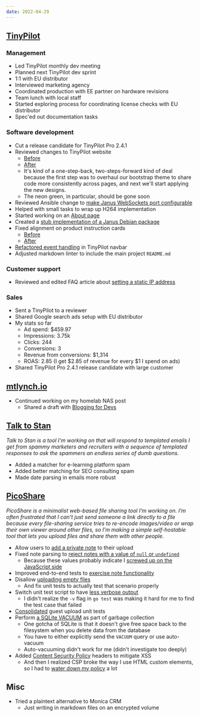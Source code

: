 ```yaml
---
date: 2022-04-29
---
```


## [TinyPilot](https://tinypilotkvm.com)

### Management

- Led TinyPilot monthly dev meeting
- Planned next TinyPilot dev sprint
- 1:1 with EU distributor
- Interviewed marketing agency
- Coordinated production with EE partner on hardware revisions
- Team lunch with local staff
- Started exploring process for coordinating license checks with EU distributor
- Spec'ed out documentation tasks

### Software development

- Cut a release candidate for TinyPilot Pro 2.4.1
- Reviewed changes to TinyPilot website
  - [Before](BpLn.webp)
  - [After](/2021-09-24/BpLn.webp)
  - It's kind of a one-step-back, two-steps-forward kind of deal because the first step was to overhaul our bootstrap theme to share code more consistently across pages, and next we'll start applying the new designs.
  - The neon green, in particular, should be gone soon
- Reviewed Ansible change to [make Janus WebSockets port configurable](https://github.com/tiny-pilot/ansible-role-tinypilot/pull/196)
- Helped with small tasks to wrap up H264 implementation
- Started working on an [About page](https://github.com/tiny-pilot/tinypilot/issues/973)
- Created a [stub implementation of a Janus Debian package](https://github.com/tiny-pilot/janus-gateway/compare/master...tiny-pilot:debian-package?expand=1)
- Fixed alignment on product instruction cards
  - [Before](/2021-09-10/BpLn.webp)
  - [After](8F2q.webp)
- [Refactored event handling](https://github.com/tiny-pilot/tinypilot/pull/971) in TinyPilot navbar
- Adjusted markdown linter to include the main project `README.md`

### Customer support

- Reviewed and edited FAQ article about [setting a static IP address](https://tinypilotkvm.com/faq/static-ip)

### Sales

- Sent a TinyPilot to a reviewer
- Shared Google search ads setup with EU distributor
- My stats so far
  - Ad spend: $459.97
  - Impressions: 3.75k
  - Clicks: 244
  - Conversions: 3
  - Revenue from conversions: $1,314
  - ROAS: 2.85 (I get $2.85 of revenue for every $1 I spend on ads)
- Shared TinyPilot Pro 2.4.1 release candidate with large customer

## [mtlynch.io](https://mtlynch.io)

- Continued working on my homelab NAS post
  - Shared a draft with [Blogging for Devs](https://bloggingfordevs.com/pro/)

## [Talk to Stan](https://talktostan.com)

_Talk to Stan is a tool I'm working on that will respond to templated emails I get from spammy marketers and recruiters with a sequence of templated responses to ask the spammers an endless series of dumb questions._

- Added a matcher for e-learning platform spam
- Added better matching for SEO consulting spam
- Made date parsing in emails more robust

## [PicoShare](https://pico.rocks)

_PicoShare is a minimalist web-based file sharing tool I’m working on. I’m often frustrated that I can’t just send someone a link directly to a file because every file-sharing service tries to re-encode images/video or wrap their own viewer around other files, so I’m making a simple self-hostable tool that lets you upload files and share them with other people._

- Allow users to [add a private note](https://github.com/mtlynch/picoshare/pull/202) to their upload
- Fixed note parsing to [reject notes with a value of `null` or `undefined`](https://github.com/mtlynch/picoshare/pull/216)
  - Because these values probably indicate I [screwed up on the JavaScript side](https://github.com/mtlynch/picoshare/pull/216/files#diff-1581ed673252139c6bcb2591e94803c9e4c8fa87ff34d36acc7583de8cec5fc8L6)
- Improved end-to-end tests to [exercise note functionality](https://github.com/mtlynch/picoshare/pull/217)
- Disallow [uploading empty files](https://github.com/mtlynch/picoshare/pull/204)
  - And fix unit tests to actually test that scenario properly
- Switch unit test script to have [less verbose output](https://github.com/mtlynch/picoshare/pull/205)
  - I didn't realize the `-v` flag in `go test` was making it hard for me to find the test case that failed
- [Consolidated](https://github.com/mtlynch/picoshare/pull/206) guest upload unit tests
- Perform [a SQLite VACUUM](https://github.com/mtlynch/picoshare/pull/212) as part of garbage collection
  - One gotcha of SQLite is that it doesn't give free space back to the filesystem when you delete data from the database
  - You have to either explicitly send the `VACUUM` query or use auto-vacuum
  - Auto-vacuuming didn't work for me (didn't investigate too deeply)
- Added [Content Security Policy](https://github.com/mtlynch/picoshare/pull/208) headers to mitigate XSS
  - And then I realized CSP broke the way I use HTML custom elements, so I had to [water down my policy](https://github.com/mtlynch/picoshare/pull/211) a lot

## Misc

- Tried a plaintext alternative to Monica CRM
  - Just writing in markdown files on an encrypted volume
